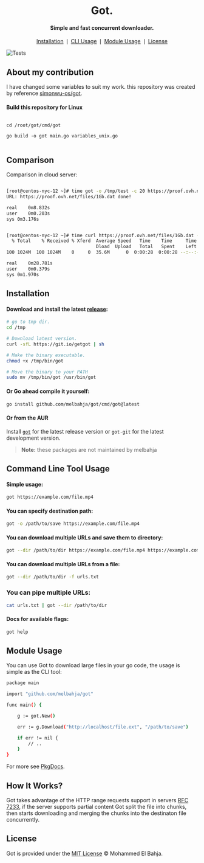<div align="center">
	<h1>Got.</h1>
	<h4 align="center">
		Simple and fast concurrent downloader.
	</h4>
</div>

<p align="center">
	<a href="#installation">Installation</a> ❘
	<a href="#command-line-tool-usage">CLI Usage</a> ❘
	<a href="#module-usage">Module Usage</a> ❘
	<a href="#license">License</a>
</p>

![Tests](https://github.com/melbahja/got/workflows/Test/badge.svg)

## About my contribution

I have changed some variables to suit my work. this repository was created by reference [simonwu-os/got](https://github.com/simonwu-os/got).

#### Build this repository for Linux
```

cd /root/got/cmd/got

go build -o got main.go variables_unix.go


```

## Comparison

Comparison in cloud server:

```bash

[root@centos-nyc-12 ~]# time got -o /tmp/test -c 20 https://proof.ovh.net/files/1Gb.dat
URL: https://proof.ovh.net/files/1Gb.dat done!

real    0m8.832s
user    0m0.203s
sys 0m3.176s


[root@centos-nyc-12 ~]# time curl https://proof.ovh.net/files/1Gb.dat --output /tmp/test1
  % Total    % Received % Xferd  Average Speed   Time    Time     Time  Current
								 Dload  Upload   Total   Spent    Left  Speed
100 1024M  100 1024M    0     0  35.6M      0  0:00:28  0:00:28 --:--:-- 34.4M

real    0m28.781s
user    0m0.379s
sys 0m1.970s

```


## Installation

#### Download and install the latest [release](https://github.com/melbahja/got/releases):
```bash
# go to tmp dir.
cd /tmp

# Download latest version.
curl -sfL https://git.io/getgot | sh

# Make the binary executable.
chmod +x /tmp/bin/got

# Move the binary to your PATH
sudo mv /tmp/bin/got /usr/bin/got
```

#### Or Go ahead compile it yourself:
```bash
go install github.com/melbahja/got/cmd/got@latest
```

#### Or from the AUR
Install [`got`](https://aur.archlinux.org/packages/got/) for the latest release version or `got-git` for the latest development version. 

> **Note:** these packages are not maintained by melbahja

## Command Line Tool Usage

#### Simple usage:
```bash
got https://example.com/file.mp4
```

#### You can specify destination path:
```bash
got -o /path/to/save https://example.com/file.mp4
```

#### You can download multiple URLs and save them to directory:
```bash
got --dir /path/to/dir https://example.com/file.mp4 https://example.com/file2.mp4
```

#### You can download multiple URLs from a file:
```bash
got --dir /path/to/dir -f urls.txt
```

### You can pipe multiple URLs:
```bash
cat urls.txt | got --dir /path/to/dir
```

#### Docs for available flags:
```bash
got help
```


## Module Usage

You can use Got to download large files in your go code, the usage is simple as the CLI tool:

```bash
package main

import "github.com/melbahja/got"

func main() {

	g := got.New()

	err := g.Download("http://localhost/file.ext", "/path/to/save")

	if err != nil {
		// ..
	}
}

```

For more see [PkgDocs](https://pkg.go.dev/github.com/melbahja/got).

## How It Works?

Got takes advantage of the HTTP range requests support in servers [RFC 7233](https://tools.ietf.org/html/rfc7233), if the server supports partial content Got split the file into chunks, then starts downloading and merging the chunks into the destinaton file concurrently.


## License

Got is provided under the [MIT License](https://github.com/melbahja/got/blob/master/LICENSE) © Mohammed El Bahja.

